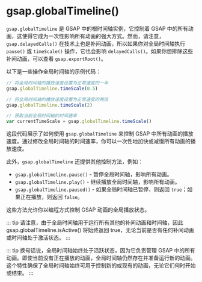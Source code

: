 # gsap.globalTimeline()

`gsap.globalTimeline` 是 GSAP 中的根时间轴实例，它控制着 GSAP 中的所有动画，这使得它成为一次性影响所有动画的强大方式。然而，请注意，`gsap.delayedCalls()` 在技术上也是补间动画，所以如果你对全局时间轴执行 `pause()` 或 `timeScale()` 操作，它也会影响 `delayedCalls()`。如果你想排除这些补间动画，可以查看 `gsap.exportRoot()`。

以下是一些操作全局时间轴的示例代码：

```javascript
// 将全局时间轴的播放速度设置为正常速度的一半
gsap.globalTimeline.timeScale(0.5)

// 将全局时间轴的播放速度设置为正常速度的两倍
gsap.globalTimeline.timeScale(2)

// 获取当前全局时间轴的时间速率
var currentTimeScale = gsap.globalTimeline.timeScale()
```

这段代码展示了如何使用 `gsap.globalTimeline` 来控制 GSAP 中所有动画的播放速度。通过修改全局时间轴的时间速率，你可以一次性地加快或减慢所有动画的播放速度。

此外，`gsap.globalTimeline` 还提供其他控制方法，例如：

- `gsap.globalTimeline.pause()` - 暂停全局时间轴，影响所有动画。
- `gsap.globalTimeline.play()` - 继续播放全局时间轴，影响所有动画。
- `gsap.globalTimeline.paused()` - 如果全局时间轴已暂停，则返回 `true`；如果正在播放，则返回 `false`。

这些方法允许你以编程方式控制 GSAP 动画的全局播放状态。

::: tip
请注意，由于全局时间轴用于运行所有其他的补间动画和时间轴，因此 gsap.globalTimeline.isActive() 将始终返回 true，无论当前是否有任何补间动画或时间轴处于激活状态。
:::

::: tip
换句话说，全局时间轴始终处于活跃状态，因为它负责管理 GSAP 中的所有动画。即使当前没有正在播放的动画，全局时间轴仍然存在并准备运行新的动画。这个特性确保了全局时间轴始终可用于控制新的或现有的动画，无论它们何时开始或结束。
:::
